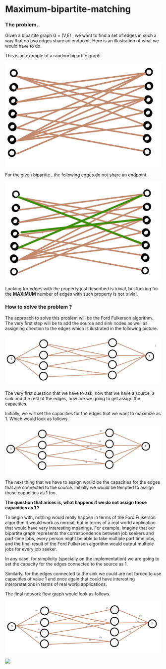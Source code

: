 # Maximum-bipartite-matching

### The problem. 

Given a bipartite graph  G = (V,E) , we want to find a set of edges in such a way that no two edges share an endpoint. Here is an illustration of what we would have to do. 


This is an example of a random bipartite graph.

![Alt text](resources/img1.png)


For the given bipartite , the following edges do not share an endpoint. 

![Alt text](resources/img2.png)


Looking for edges with the property just described is trivial, but looking 
for the **MAXIMUM** number of edges with such property is not trivial. 


### How to solve the problem ?

The approach to solve this problem will be the Ford Fulkerson algorithm.
The very first step will be to add the source and sink nodes as well as assigning direction to the edges which is ilustrated
in the following picture. 

![Alt text](resources/img3.png)


The very first question that we have to ask, now that we have a source, 
a sink and the rest of the edges, how are we going to get assign the 
capacities. 


Initially, we will set the capacities for the edges that we want to 
maximize as 1. Which would look as follows. 

![Alt text](resources/img4.png)

The next thing that we have to assign would be the capacities for  the edges that are connected to the source. Initially we would be tempted to 
assign those capacities as 1 too. 

**The question that arises is, what happens if we do not assign those capacities as 1 ?**

To begin with, nothing would really happen in terms of the Ford Fulkerson algorithm it would work as normal, but in terms of a real world application that would have very interesting meanings. For example, imagine that our bipartite graph represents the correspondence between job seekers and part-time jobs, every person might be able to take multiple part time jobs, and the final result of the Ford Fulkerson algorithm would output multiple jobs for every job seeker. 

In any case, for simplicity (specially on the implementation) we are going to set the capacity for the edges connected to the source as 1. 

Similarly, for the edges connected to the sink we could are not forced to 
use capacities of value 1 and once again that could have interesting interpretations in terms of real world applications. 

The final network flow graph would look as follows. 

![Alt text](resources/img5.png)

<img src="https://latex.codecogs.com/gif.latex?\int_{a}^{b}"/>